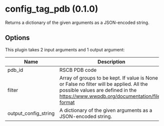 # config_tag_pdb (0.1.0)

Returns a dictionary of the given arguments as a JSON-encoded string.

## Options

This plugin takes     2     input arguments and 1 output argument:

| Name          | Description             | I/O    | Type   | Default |
|---------------|-------------------------|--------|--------|---------|
| pdb_id | RSCB PDB code | Input | string | string |
| filter | Array of groups to be kept. If value is None or False no filter will be applied. All the possible values are defined in the https://www.wwpdb.org/documentation/file-format | Input | string | string |
| output_config_string | A dictionary of the given arguments as a JSON-encoded string. | Output | string | string |
